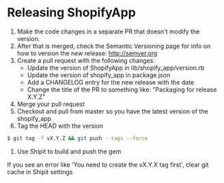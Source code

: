 # Releasing ShopifyApp

1. Make the code changes in a separate PR that doesn't modify the version.
1. After that is merged, check the Semantic Versioning page for info on how to version the new release: http://semver.org
1. Create a pull request with the following changes:
    - Update the version of ShopifyApp in lib/shopify_app/version.rb
    - Update the version of shopify_app in package.json
    - Add a CHANGELOG entry for the new release with the date
    - Change the title of the PR to something like: "Packaging for release X.Y.Z"
1. Merge your pull request
1. Checkout and pull from master so you have the latest version of the shopify_app
1. Tag the HEAD with the version 
```bash
$ git tag -f vX.Y.Z && git push --tags --force
```
1. Use Shipit to build and push the gem

If you see an error like 'You need to create the vX.Y.X tag first', clear git
cache in Shipit settings
